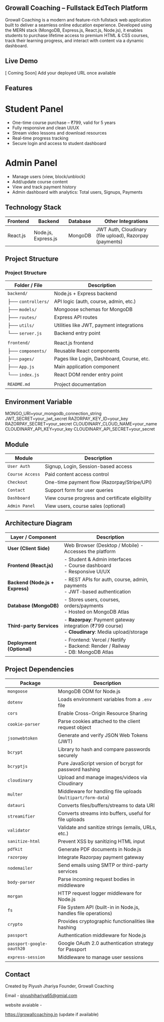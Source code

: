## Growall Coaching – Fullstack EdTech Platform

Growall Coaching is a modern and feature-rich fullstack web application built to deliver a seamless online education experience. Developed using the MERN stack (MongoDB, Express.js, React.js, Node.js), it enables students to purchase lifetime access to premium HTML & CSS courses, track their learning progress, and interact with content via a dynamic dashboard.

## Live Demo

[ Coming Soon]
Add your deployed URL once available

## Features
 
# Student Panel


-  One-time course purchase – ₹799, valid for 5 years  
-  Fully responsive and clean UI/UX  
-  Stream video lessons and download resources  
-  Real-time progress tracking  
-  Secure login and access to student dashboard  



# Admin Panel

-  Manage users (view, block/unblock)
-  Add/update course content
-  View and track payment history
-  Admin dashboard with analytics: Total users, Signups, Payments


## Technology Stack

| Frontend | Backend             | Database | Other Integrations                                      |
| -------- | ------------------- | -------- | ------------------------------------------------------- |
| React.js | Node.js, Express.js | MongoDB  | JWT Auth, Cloudinary (file upload), Razorpay (payments) |

## Project Structure
###  Project Structure

| Folder / File           | Description                                      |
|-------------------------|--------------------------------------------------|
| `backend/`              | Node.js + Express backend                        |
| ├── `controllers/`      | API logic (auth, course, admin, etc.)            |
| ├── `models/`           | Mongoose schemas for MongoDB                     |
| ├── `routes/`           | Express API routes                               |
| ├── `utils/`            | Utilities like JWT, payment integrations         |
| └── `server.js`         | Backend entry point                              |
|                         |                                                  |
| `frontend/`             | React.js frontend                                |
| ├── `components/`       | Reusable React components                        |
| ├── `pages/`            | Pages like Login, Dashboard, Course, etc.        |
| ├── `App.js`            | Main application component                       |
| └── `index.js`          | React DOM render entry point                     |
|                         |                                                  |
| `README.md`             | Project documentation                            |


## Environment Variable

MONGO_URI=your_mongodb_connection_string
JWT_SECRET=your_jwt_secret
RAZORPAY_KEY_ID=your_key
RAZORPAY_SECRET=your_secret
CLOUDINARY_CLOUD_NAME=your_name
CLOUDINARY_API_KEY=your_key
CLOUDINARY_API_SECRET=your_secret

## Module 


| Module          | Description                                      |
| --------------- | ------------------------------------------------ |
| `User Auth`     | Signup, Login, Session-based access              |
| `Course Access` | Paid content access control                      |
| `Checkout`      | One-time payment flow (Razorpay/Stripe/UPI)      |
| `Contact`       | Support form for user queries                    |
| `Dashboard`     | View course progress and certificate eligibility |
| `Admin Panel`   | View users, course sales (optional)              |


## Architecture Diagram

| Layer / Component               | Description                                                                                         |
| ------------------------------- | --------------------------------------------------------------------------------------------------- |
| **User (Client Side)**          | Web Browser (Desktop / Mobile) - Accesses the platform                                              |
| **Frontend (React.js)**         | - Student & Admin interfaces<br>- Course dashboard<br>- Responsive UI/UX                            |
| **Backend (Node.js + Express)** | - REST APIs for auth, course, admin, payments<br>- JWT-based authentication                         |
| **Database (MongoDB)**          | - Stores users, courses, orders/payments<br>- Hosted on MongoDB Atlas                               |
| **Third-party Services**        | - **Razorpay**: Payment gateway integration (₹799 course)<br>- **Cloudinary**: Media upload/storage |
| **Deployment (Optional)**       | - Frontend: Vercel / Netlify<br>- Backend: Render / Railway<br>- DB: MongoDB Atlas                  |


## Project Dependencies

| Package                   | Description                                                    |
| ------------------------- | -------------------------------------------------------------- |
| `mongoose`                | MongoDB ODM for Node.js                                        |
| `dotenv`                  | Loads environment variables from a `.env` file                 |
| `cors`                    | Enable Cross-Origin Resource Sharing                           |
| `cookie-parser`           | Parse cookies attached to the client request object            |
| `jsonwebtoken`            | Generate and verify JSON Web Tokens (JWT)                      |
| `bcrypt`                  | Library to hash and compare passwords securely                 |
| `bcryptjs`                | Pure JavaScript version of bcrypt for password hashing         |
| `cloudinary`              | Upload and manage images/videos via Cloudinary                 |
| `multer`                  | Middleware for handling file uploads (`multipart/form-data`)   |
| `datauri`                 | Converts files/buffers/streams to data URI                     |
| `streamifier`             | Converts streams into buffers, useful for file uploads         |
| `validator`               | Validate and sanitize strings (emails, URLs, etc.)             |
| `sanitize-html`           | Prevent XSS by sanitizing HTML input                           |
| `pdfkit`                  | Generate PDF documents in Node.js                              |
| `razorpay`                | Integrate Razorpay payment gateway                             |
| `nodemailer`              | Send emails using SMTP or third-party services                 |
| `body-parser`             | Parse incoming request bodies in middleware                    |
| `morgan`                  | HTTP request logger middleware for Node.js                     |
| `fs`                      | File System API (built-in in Node.js, handles file operations) |
| `crypto`                  | Provides cryptographic functionalities like hashing            |
| `passport`                | Authentication middleware for Node.js                          |
| `passport-google-oauth20` | Google OAuth 2.0 authentication strategy for Passport          |
| `express-session`         | Middleware to manage user sessions                             |




##  Contact

Created by Piyush Jhariya
Founder, Growall Coaching

Email - piyushjhariya65@gmial.com

website avaiable -

https://growallcoaching.in (update if available)